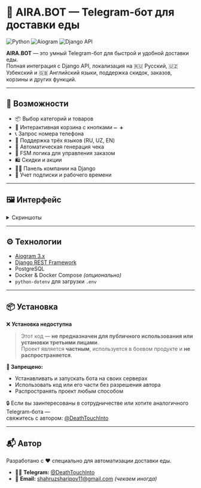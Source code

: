# 🍔 AIRA.BOT — Telegram-бот для доставки еды

![Python](https://img.shields.io/badge/Python-3.12-blue.svg)
![Aiogram](https://img.shields.io/badge/Aiogram-3.x-orange.svg)
![Django API](https://img.shields.io/badge/Backend-Django%20REST%20API-green.svg)

**AIRA.BOT** — это умный Telegram-бот для быстрой и удобной доставки еды.  
Полная интеграция с Django API, локализация на 🇷🇺 Русский, 🇺🇿 Узбекский и 🇬🇧 Английский языки, поддержка скидок, заказов, корзины и других функций.

---

## 🚀 Возможности

- 📦 Выбор категорий и товаров
- 🛒 Интерактивная корзина с кнопками `➖ ➕`
- 📞 Запрос номера телефона
- 💬 Поддержка трёх языков (RU, UZ, EN)
- 🧾 Автоматическая генерация чека
- 🔐 FSM логика для управления заказом
- 🛍 Скидки и акции
- 🧑‍🍳 Панель компании на Django
- 📆 Учет подписки и рабочего времени

---

## 🖼️ Интерфейс

<details>
<summary>Скриншоты</summary>

| Язык         | Пример                                 |
|--------------|-----------------------------------------|
| 🇷🇺 Русский   | ![](media/screenshots/russian.png)      |
| 🇺🇿 Узбекский | ![](media/screenshots/uzbek.png)        |
| 🇬🇧 English   | ![](media/screenshots/english.png)      |
| 🧾 Чек        | ![](media/screenshots/receipt_1.png)    |

</details>

---

## ⚙️ Технологии

- [Aiogram 3.x](https://docs.aiogram.dev)
- [Django REST Framework](https://www.django-rest-framework.org/)
- PostgreSQL
- Docker & Docker Compose *(опционально)*
- `python-dotenv` для загрузки `.env`

---

## 📦 Установка

❌ **Установка недоступна**

> Этот код — **не предназначен для публичного использования или установки третьими лицами**.  
> Проект является **частным**, используется в боевом продукте и **не распространяется**.

**🚫 Запрещено:**

- Устанавливать и запускать бота на своих серверах
- Использовать код или его части без разрешения автора
- Распространять проект любым способом

🔒 Если вы заинтересованы в сотрудничестве или хотите аналогичного Telegram-бота —  
свяжитесь с автором: [@DeathTouchInto](https://t.me/DeathTouchInto)

---

## 📬 Автор

Разработано с ❤️ специально для автоматизации доставки еды.

- 🧑‍💻 **Telegram:** [@DeathTouchInto](https://t.me/DeathTouchInto)  
- 📧 **Email:** shahruzsharipov11@gmail.com *(чекаем иногда)*
